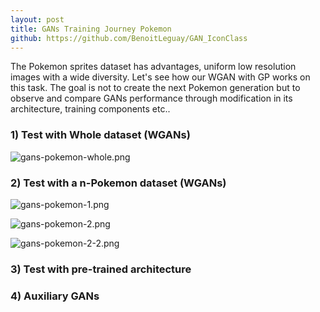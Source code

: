 ```yaml
---
layout: post
title: GANs Training Journey Pokemon
github: https://github.com/BenoitLeguay/GAN_IconClass
---
```


The Pokemon sprites dataset has advantages, uniform low resolution images with a wide diversity.  Let's see how our WGAN with GP works on this task. The goal is not to create the next Pokemon generation but to observe and compare GANs performance through modification in its architecture, training components etc.. 



### 1) Test with Whole dataset (WGANs)

![gans-pokemon-whole.png]({{site.baseurl}}/images/gans/gans-pokemon-whole.png)

### 2) Test with a n-Pokemon dataset (WGANs)

![gans-pokemon-1.png]({{site.baseurl}}/images/gans/gans-pokemon-1.png)

![gans-pokemon-2.png]({{site.baseurl}}/images/gans/gans-pokemon-2.png)

![gans-pokemon-2-2.png]({{site.baseurl}}/images/gans/gans-pokemon-2-2.png)

### 3)  Test with pre-trained architecture



### 4) Auxiliary GANs
